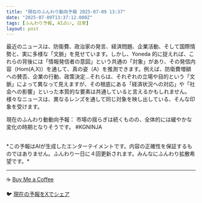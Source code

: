 ```yaml
---
title: "現在のふんわり動向予報 2025-07-09 13:37"
date: "2025-07-09T13:37:12.000Z"
tags: [ふんわり予報, AI占い, 日常]
layout: post
---
```


最近のニュースは、防衛費、政治家の発言、経済問題、企業活動、そして国際情勢と、実に多様な「文脈」を見せています。しかし、Yoneda 的に捉えれば、これらの背後には「情報発信者の意図」という共通の「対象」があり、その発信内容（Hom(A,X)）を通して、真の姿（A）を推測できます。例えば、防衛費増額への賛否、企業の行動、政策決定…それらは、それぞれの立場や目的という「文脈」によって異なって見えますが、その根底にある「経済状況への対応」や「社会への影響」といった本質的な要素は共通していると言えるかもしれません。様々なニュースは、異なるレンズを通して同じ対象を映し出している、そんな印象を受けます。


現在のふんわり動動向予報：
市場の揺らぎは続くものの、全体的には緩やかな変化の時期となりそうです。 #KGNINJA

<br>
*この予報はAIが生成したエンターテイメントです。内容の正確性を保証するものではありません。ふんわり一日に４回更新されます。みんなにふんわり拡散希望です。*

---
☕️ [Buy Me a Coffee](https://www.buymeacoffee.com/kgninja)

🐦 [現在の予報をXでシェア](https://twitter.com/intent/tweet?text=%E7%8F%BE%E5%9C%A8%E3%81%AE%E3%81%B5%E3%82%93%E3%82%8F%E3%82%8A%E4%BA%88%E5%A0%B1%3A%20%E3%80%8C%E6%9C%80%E8%BF%91%E3%81%AE%E3%83%8B%E3%83%A5%E3%83%BC%E3%82%B9%E3%81%AF%E3%80%81%E9%98%B2%E8%A1%9B%E8%B2%BB%E3%80%81%E6%94%BF%E6%B2%BB%E5%AE%B6%E3%81%AE%E7%99%BA%E8%A8%80%E3%80%81%E7%B5%8C%E6%B8%88%E5%95%8F%E9%A1%8C%E3%80%81%E4%BC%81%E6%A5%AD%E6%B4%BB%E5%8B%95%E3%80%81%E3%81%9D%E3%81%97%E3%81%A6%E5%9B%BD%E9%9A%9B%E6%83%85%E5%8B%A2%E3%81%A8%E3%80%81%E5%AE%9F%E3%81%AB%E5%A4%9A%E6%A7%98%E3%81%AA%E3%80%8C%E6%96%87%E8%84%88%E3%80%8D%E3%82%92%E8%A6%8B%E3%81%9B%E3%81%A6%E3%81%84%E3%81%BE%E3%81%99%E3%80%82%E3%80%8D%23KGNINJA%20%E7%B6%9A%E3%81%8D%E3%81%AF%E3%83%96%E3%83%AD%E3%82%B0%E3%81%A7%EF%BC%81%F0%9F%91%87&url=https%3A%2F%2Fkg-ninja.github.io%2FFunwariyoso%2F)
